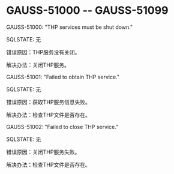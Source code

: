 # GAUSS-51000 -- GAUSS-51099<a name="ZH-CN_TOPIC_0302073494"></a>

GAUSS-51000: "THP services must be shut down."

SQLSTATE: 无

错误原因：THP服务没有关闭。

解决办法：关闭THP服务。

GAUSS-51001: "Failed to obtain THP service."

SQLSTATE: 无

错误原因：获取THP服务信息失败。

解决办法：检查THP文件是否存在。

GAUSS-51002: "Failed to close THP service."

SQLSTATE: 无

错误原因：关闭THP服务失败。

解决办法：检查THP文件是否存在。

